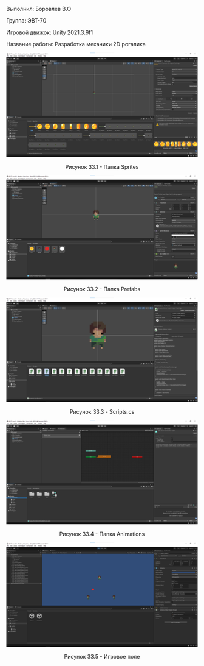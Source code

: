 <p align="left">
  Выполнил: Боровлев В.О
  </p>
<p align="left"> Группа: ЭВТ-70
  </p>
<p align="left"> Игровой движок: Unity 2021.3.9f1
  </p>
<p align="left"> Название работы: Разработка механики 2D рогалика
  </p>

  
<p align="center">
  <img src="1.png"/>
</p>


<p align="center">
Рисунок 33.1 - Папка Sprites
</p>


<p align="center">
  <img src="2.png"/>
</p>


<p align="center">
Рисунок 33.2 - Папка Prefabs
</p>


<p align="center">
  <img src="3.png"/>
</p>


<p align="center">
Рисунок 33.3 - Scripts.cs
</p>


<p align="center">
  <img src="4.png"/>
</p>


<p align="center">
Рисунок 33.4 - Папка Animations
</p>

<p align="center">
  <img src="5.png"/>
</p>


<p align="center">
Рисунок 33.5 - Игровое поле
</p>
